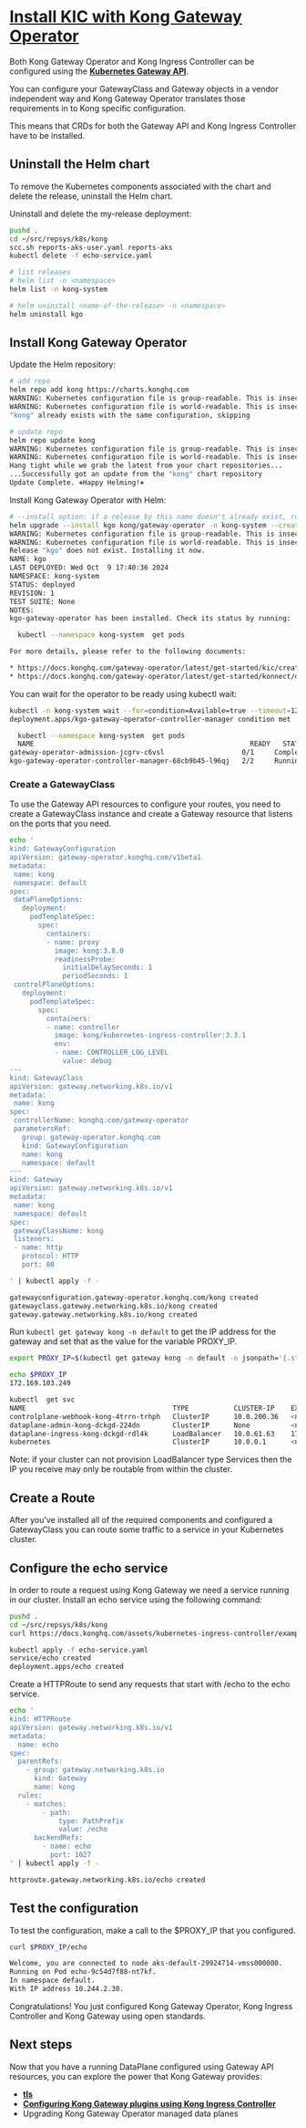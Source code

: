# **[Install KIC with Kong Gateway Operator](https://docs.konghq.com/gateway-operator/latest/get-started/kic/install/)**

Both Kong Gateway Operator and Kong Ingress Controller can be configured using the **[Kubernetes Gateway API](https://github.com/kubernetes-sigs/gateway-api)**.

You can configure your GatewayClass and Gateway objects in a vendor independent way and Kong Gateway Operator translates those requirements in to Kong specific configuration.

This means that CRDs for both the Gateway API and Kong Ingress Controller have to be installed.

## Uninstall the Helm chart

To remove the Kubernetes components associated with the chart and delete the release, uninstall the Helm chart.

Uninstall and delete the my-release deployment:

```bash
pushd .
cd ~/src/repsys/k8s/kong
scc.sh reports-aks-user.yaml reports-aks
kubectl delete -f echo-service.yaml

# list releases
# helm list -n <namespace>
helm list -n kong-system

# helm uninstall <name-of-the-release> -n <namespace>
helm uninstall kgo

```

## Install Kong Gateway Operator

Update the Helm repository:

```bash
# add repo
helm repo add kong https://charts.konghq.com
WARNING: Kubernetes configuration file is group-readable. This is insecure. Location: /home/brent/.kube/config
WARNING: Kubernetes configuration file is world-readable. This is insecure. Location: /home/brent/.kube/config
"kong" already exists with the same configuration, skipping

# update repo
helm repo update kong
WARNING: Kubernetes configuration file is group-readable. This is insecure. Location: /home/brent/.kube/config
WARNING: Kubernetes configuration file is world-readable. This is insecure. Location: /home/brent/.kube/config
Hang tight while we grab the latest from your chart repositories...
...Successfully got an update from the "kong" chart repository
Update Complete. ⎈Happy Helming!⎈
```

Install Kong Gateway Operator with Helm:

```bash
# --install option: if a release by this name doesn't already exist, run an install
helm upgrade --install kgo kong/gateway-operator -n kong-system --create-namespace --set image.tag=1.3
WARNING: Kubernetes configuration file is group-readable. This is insecure. Location: /home/brent/.kube/config
WARNING: Kubernetes configuration file is world-readable. This is insecure. Location: /home/brent/.kube/config
Release "kgo" does not exist. Installing it now.
NAME: kgo
LAST DEPLOYED: Wed Oct  9 17:40:36 2024
NAMESPACE: kong-system
STATUS: deployed
REVISION: 1
TEST SUITE: None
NOTES:
kgo-gateway-operator has been installed. Check its status by running:

  kubectl --namespace kong-system  get pods

For more details, please refer to the following documents:

* https://docs.konghq.com/gateway-operator/latest/get-started/kic/create-gateway/
* https://docs.konghq.com/gateway-operator/latest/get-started/konnect/deploy-data-plane/
```

You can wait for the operator to be ready using kubectl wait:

```bash
kubectl -n kong-system wait --for=condition=Available=true --timeout=120s deployment/kgo-gateway-operator-controller-manager
deployment.apps/kgo-gateway-operator-controller-manager condition met

  kubectl --namespace kong-system  get pods
  NAME                                                     READY   STATUS      RESTARTS   AGE
gateway-operator-admission-jcgrv-c6vsl                   0/1     Completed   0          4m47s
kgo-gateway-operator-controller-manager-68cb9b45-l96qj   2/2     Running     0          4m52s

```

### Create a GatewayClass

To use the Gateway API resources to configure your routes, you need to create a GatewayClass instance and create a Gateway resource that listens on the ports that you need.

```bash
echo '
kind: GatewayConfiguration
apiVersion: gateway-operator.konghq.com/v1beta1
metadata:
 name: kong
 namespace: default
spec:
 dataPlaneOptions:
   deployment:
     podTemplateSpec:
       spec:
         containers:
         - name: proxy
           image: kong:3.8.0
           readinessProbe:
             initialDelaySeconds: 1
             periodSeconds: 1
 controlPlaneOptions:
   deployment:
     podTemplateSpec:
       spec:
         containers:
         - name: controller
           image: kong/kubernetes-ingress-controller:3.3.1
           env:
           - name: CONTROLLER_LOG_LEVEL
             value: debug
---
kind: GatewayClass
apiVersion: gateway.networking.k8s.io/v1
metadata:
 name: kong
spec:
 controllerName: konghq.com/gateway-operator
 parametersRef:
   group: gateway-operator.konghq.com
   kind: GatewayConfiguration
   name: kong
   namespace: default
---
kind: Gateway
apiVersion: gateway.networking.k8s.io/v1
metadata:
 name: kong
 namespace: default
spec:
 gatewayClassName: kong
 listeners:
 - name: http
   protocol: HTTP
   port: 80

' | kubectl apply -f -

gatewayconfiguration.gateway-operator.konghq.com/kong created
gatewayclass.gateway.networking.k8s.io/kong created
gateway.gateway.networking.k8s.io/kong created
```

Run ```kubectl get gateway kong -n default``` to get the IP address for the gateway and set that as the value for the variable PROXY_IP.

```bash
export PROXY_IP=$(kubectl get gateway kong -n default -o jsonpath='{.status.addresses[0].value}')

echo $PROXY_IP                                                                                   
172.169.103.249

kubectl  get svc                      
NAME                                    TYPE           CLUSTER-IP    EXTERNAL-IP       PORT(S)        AGE
controlplane-webhook-kong-4trrn-trhph   ClusterIP      10.0.200.36   <none>            8080/TCP       4m26s
dataplane-admin-kong-dckgd-224dn        ClusterIP      None          <none>            8444/TCP       4m26s
dataplane-ingress-kong-dckgd-rdl4k      LoadBalancer   10.0.61.63    172.169.103.249   80:32308/TCP   4m26s
kubernetes                              ClusterIP      10.0.0.1      <none>            443/TCP        576d
```

Note: if your cluster can not provision LoadBalancer type Services then the IP you receive may only be routable from within the cluster.

## Create a Route

After you’ve installed all of the required components and configured a GatewayClass you can route some traffic to a service in your Kubernetes cluster.

## Configure the echo service

In order to route a request using Kong Gateway we need a service running in our cluster. Install an echo service using the following command:

```bash
pushd .
cd ~/src/repsys/k8s/kong
curl https://docs.konghq.com/assets/kubernetes-ingress-controller/examples/echo-service.yaml > echo-service.yaml

kubectl apply -f echo-service.yaml
service/echo created
deployment.apps/echo created
```

Create a HTTPRoute to send any requests that start with /echo to the echo service.

```bash
echo '
kind: HTTPRoute
apiVersion: gateway.networking.k8s.io/v1
metadata:
  name: echo
spec:
  parentRefs:
    - group: gateway.networking.k8s.io
      kind: Gateway
      name: kong
  rules:
    - matches:
        - path:
            type: PathPrefix
            value: /echo
      backendRefs:
        - name: echo
          port: 1027
' | kubectl apply -f -

httproute.gateway.networking.k8s.io/echo created
```

## Test the configuration

To test the configuration, make a call to the $PROXY_IP that you configured.

```bash
curl $PROXY_IP/echo

Welcome, you are connected to node aks-default-29924714-vmss000000.
Running on Pod echo-9c54d7f88-nt7kf.
In namespace default.
With IP address 10.244.2.30.
```

Congratulations! You just configured Kong Gateway Operator, Kong Ingress Controller and Kong Gateway using open standards.

## Next steps

Now that you have a running DataPlane configured using Gateway API resources, you can explore the power that Kong Gateway provides:

- **[tls](./kong/tls.md)**
- **[Configuring Kong Gateway plugins using Kong Ingress Controller](./kong/config_kong_gw_plugins_using_kic.md)**
- Upgrading Kong Gateway Operator managed data planes
